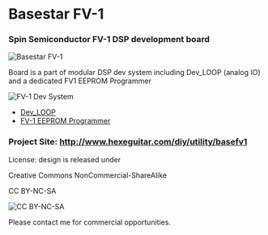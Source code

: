 Basestar FV-1
========

### Spin Semiconductor FV-1 DSP development board

![Basestar FV-1](https://github.com/hexeguitar/BasestarFV1/blob/master/pics/FV1_basestar_top.jpg)

Board is a part of modular DSP dev system including Dev_LOOP (analog IO) and a dedicated FV1 EEPROM Programmer

![FV-1 Dev System](https://github.com/hexeguitar/BasestarFV1/blob/master/pics/FV-1DevSystem.jpg)

* [Dev_LOOP](http://www.hexeguitar.com/diy/utility/devloop)
* [FV-1 EEPROM Programmer](http://www.diystompboxes.com/smfforum/index.php?topic=112333.0)

### Project Site: http://www.hexeguitar.com/diy/utility/basefv1

License:  design is released under 

Creative Commons NonCommercial-ShareAlike 

CC BY-NC-SA

![CC BY-NC-SA](http://i.creativecommons.org/l/by-nc-sa/3.0/88x31.png)

Please contact me for commercial opportunities. 
